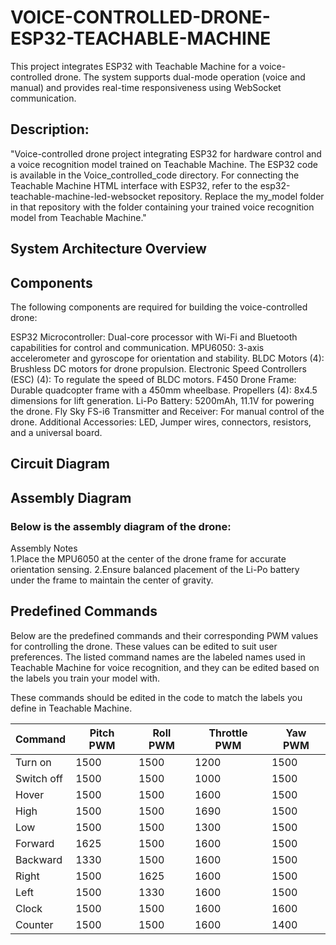 # VOICE-CONTROLLED-DRONE-ESP32-TEACHABLE-MACHINE
This project integrates ESP32 with Teachable Machine for a voice-controlled drone. The system supports dual-mode operation (voice and manual) and provides real-time responsiveness using WebSocket communication.
## Description:
"Voice-controlled drone project integrating ESP32 for hardware control and a voice recognition model trained on Teachable Machine. The ESP32 code is available in the Voice_controlled_code directory. For connecting the Teachable Machine HTML interface with ESP32, refer to the esp32-teachable-machine-led-websocket repository. Replace the my_model folder in that repository with the folder containing your trained voice recognition model from Teachable Machine."
## System Architecture Overview
## Components
The following components are required for building the voice-controlled drone:

ESP32 Microcontroller: Dual-core processor with Wi-Fi and Bluetooth capabilities for control and communication.
MPU6050: 3-axis accelerometer and gyroscope for orientation and stability.
BLDC Motors (4): Brushless DC motors for drone propulsion.
Electronic Speed Controllers (ESC) (4): To regulate the speed of BLDC motors.
F450 Drone Frame: Durable quadcopter frame with a 450mm wheelbase.
Propellers (4): 8x4.5 dimensions for lift generation.
Li-Po Battery: 5200mAh, 11.1V for powering the drone.
Fly Sky FS-i6 Transmitter and Receiver: For manual control of the drone.
Additional Accessories: LED, Jumper wires, connectors, resistors, and a universal board.
## Circuit Diagram
## Assembly Diagram
### Below is the assembly diagram of the drone:
Assembly Notes <br/>
  1.Place the MPU6050 at the center of the drone frame for accurate orientation sensing.
  2.Ensure balanced placement of the Li-Po battery under the frame to maintain the center of gravity.

## Predefined Commands
Below are the predefined commands and their corresponding PWM values for controlling the drone. These values can be edited to suit user preferences. The listed command names are the labeled names used in Teachable Machine for voice recognition, and they can be edited based on the labels you train your model with.

These commands should be edited in the code to match the labels you define in Teachable Machine.

| Command     | Pitch PWM | Roll PWM | Throttle PWM | Yaw PWM |
|-------------|-----------|----------|--------------|---------|
| Turn on     | 1500      | 1500     | 1200         | 1500    |
| Switch off  | 1500      | 1500     | 1000         | 1500    |
| Hover       | 1500      | 1500     | 1600         | 1500    |
| High        | 1500      | 1500     | 1690         | 1500    |
| Low         | 1500      | 1500     | 1300         | 1500    |
| Forward     | 1625      | 1500     | 1600         | 1500    |
| Backward    | 1330      | 1500     | 1600         | 1500    |
| Right       | 1500      | 1625     | 1600         | 1500    |
| Left        | 1500      | 1330     | 1600         | 1500    |
| Clock       | 1500      | 1500     | 1600         | 1600    |
| Counter     | 1500      | 1500     | 1600         | 1400    |
